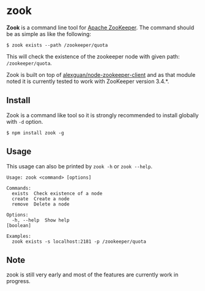 # zook

**Zook** is a command line tool for [Apache ZooKeeper](http://zookeeper.apache.org/). The command should be as simple as like the following:

```
$ zook exists --path /zookeeper/quota
```

This will check the existence of the zookeeper node with given path: `/zookeeper/quota`.

Zook is built on top of [alexguan/node-zookeeper-client](https://github.com/alexguan/node-zookeeper-client) and as that module noted it is currently tested to work with ZooKeeper version 3.4.*.

## Install

Zook is a command like tool so it is strongly recommended to install globally with `-d` option.

```
$ npm install zook -g
```

## Usage

This usage can also be printed by `zook -h` or `zook --help`.

```
Usage: zook <command> [options]

Commands:
  exists  Check existence of a node
  create  Create a node
  remove  Delete a node

Options:
  -h, --help  Show help                                                [boolean]

Examples:
  zook exists -s localhost:2181 -p /zookeeper/quota
```

## Note

zook is still very early and most of the features are currently work in progress.
